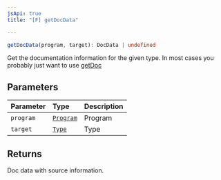 ```yaml
---
jsApi: true
title: "[F] getDocData"

---
```

```ts
getDocData(program, target): DocData | undefined
```

Get the documentation information for the given type. In most cases you probably just want to use [getDoc](getDoc.md)

## Parameters

| Parameter | Type | Description |
| :------ | :------ | :------ |
| `program` | [`Program`](../interfaces/Program.md) | Program |
| `target` | [`Type`](../type-aliases/Type.md) | Type |

## Returns

Doc data with source information.
